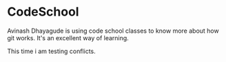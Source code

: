 # CodeSchool
Avinash Dhayagude is using code school classes to know more about how git works.
It's an excellent way of learning.

This time i am testing conflicts.
